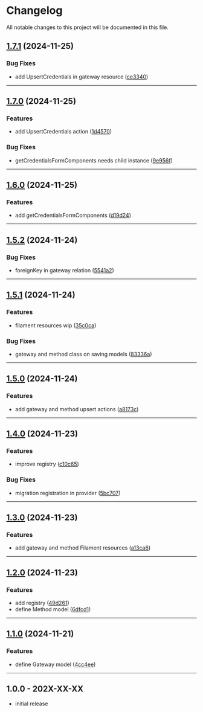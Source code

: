 # Changelog
All notable changes to this project will be documented in this file.
 
## [1.7.1](https://github.com/iBroStudio/lunar-payment-method-manager/compare/v1.7.0...HEAD) (2024-11-25)
### Bug Fixes
* add UpsertCredentials in gateway resource ([ce3340](https://github.com/iBroStudio/lunar-payment-method-manager/commit/ce3340e4c8af9143ecc9c3bd36056d43b64453a3))

---

## [1.7.0](https://github.com/iBroStudio/lunar-payment-method-manager/compare/v1.6.0...HEAD) (2024-11-25)
### Features
* add UpsertCredentials action ([1d4570](https://github.com/iBroStudio/lunar-payment-method-manager/commit/1d45709c8bf0b755696c83c809382faf4a8509d0))
### Bug Fixes
* getCredentialsFormComponents needs child instance ([9e956f](https://github.com/iBroStudio/lunar-payment-method-manager/commit/9e956f1b0471e74607a5b75dffade103784ab41f))

---

## [1.6.0](https://github.com/iBroStudio/lunar-payment-method-manager/compare/v1.5.2...HEAD) (2024-11-25)
### Features
* add getCredentialsFormComponents ([d19d24](https://github.com/iBroStudio/lunar-payment-method-manager/commit/d19d24aec5656f49fbf2ec63cb9ce84f69a1e56c))

---

## [1.5.2](https://github.com/iBroStudio/lunar-payment-method-manager/compare/v1.5.1...HEAD) (2024-11-24)
### Bug Fixes
* foreignKey in gateway relation ([5541a2](https://github.com/iBroStudio/lunar-payment-method-manager/commit/5541a2888fae839280d92d8b25526dec2eefaacc))

---

## [1.5.1](https://github.com/iBroStudio/lunar-payment-method-manager/compare/v1.5.0...HEAD) (2024-11-24)
### Features
* filament resources wip ([35c0ca](https://github.com/iBroStudio/lunar-payment-method-manager/commit/35c0ca525b9983897f91d8c83b168d92b1fe347d))
### Bug Fixes
* gateway and method class on saving models ([83336a](https://github.com/iBroStudio/lunar-payment-method-manager/commit/83336aa1a268436c6d86867cfed0a9b883c76eaf))

---

## [1.5.0](https://github.com/iBroStudio/lunar-payment-method-manager/compare/v1.4.0...HEAD) (2024-11-24)
### Features
* add gateway and method upsert actions ([a8173c](https://github.com/iBroStudio/lunar-payment-method-manager/commit/a8173cf27faf74a4c73e71b4146a39bd3ac7fc43))

---

## [1.4.0](https://github.com/iBroStudio/lunar-payment-method-manager/compare/v1.3.0...HEAD) (2024-11-23)
### Features
* improve registry ([c10c65](https://github.com/iBroStudio/lunar-payment-method-manager/commit/c10c65e7c96a562fd851f0ac40e963240db69624))
### Bug Fixes
* migration registration in provider ([5bc707](https://github.com/iBroStudio/lunar-payment-method-manager/commit/5bc7079933fc3df6b76ac94a86681204cca7bb11))

---

## [1.3.0](https://github.com/iBroStudio/lunar-payment-method-manager/compare/v1.2.0...HEAD) (2024-11-23)
### Features
* add gateway and method Filament resources ([a13ca6](https://github.com/iBroStudio/lunar-payment-method-manager/commit/a13ca65ce3a4d654c1aaef1b04660b178d0cdd5f))

---

## [1.2.0](https://github.com/iBroStudio/lunar-payment-method-manager/compare/v1.1.0...HEAD) (2024-11-23)
### Features
* add registry ([49d261](https://github.com/iBroStudio/lunar-payment-method-manager/commit/49d261778f07435a2d69c111804b5f181bb8ed4f))
* define Method model ([6dfcd1](https://github.com/iBroStudio/lunar-payment-method-manager/commit/6dfcd1b51bc73e8bfbd7fe499d6fa087e9827192))

---

## [1.1.0](https://github.com/iBroStudio/lunar-payment-method-manager/compare/v1.0.0...HEAD) (2024-11-21)
### Features
* define Gateway model ([4cc4ee](https://github.com/iBroStudio/lunar-payment-method-manager/commit/4cc4eee91995d2bd6888e0f869e6ec255e5430b7))

---

## 1.0.0 - 202X-XX-XX

- initial release
